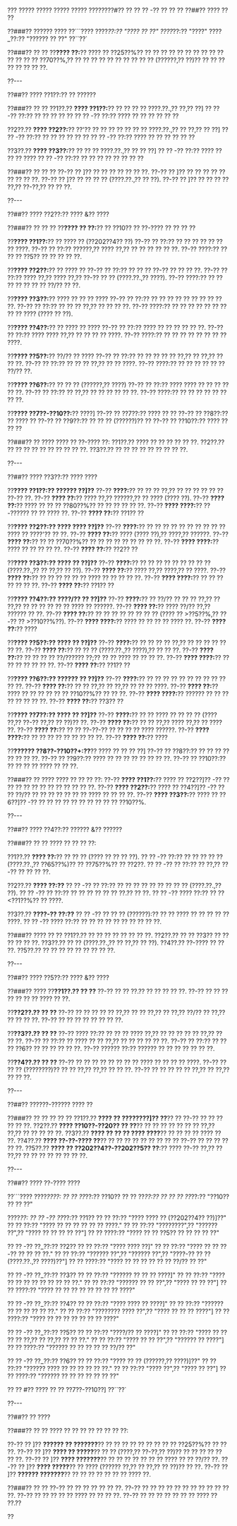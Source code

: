 ??? ????? ????? ????? ????? ????????#?? ?? ?? ?? -?? ?? ?? ??
??##?? ???? ?? ??

??###?? ?????? ????
??```????
????_??:?? "???? ?? ??"
????_??:?? "????"
????_??:?? "?????? ?? ??"
??``??`

??###?? ?? ??
??**???? ??:**?? ???? ?? ??25??%?? ?? ?? ?? ?? ?? ?? ?? ?? ?? ?? ?? ?? ?? ?? ??70??%,?? ?? ?? ?? ?? ?? ?? ?? ?? ?? ?? (??????,?? ??)?? ?? ?? ?? ?? ?? ?? ?? ??.

??---

??##?? ???? ??1??:?? ?? ??????

??###?? ?? ??
??1??.?? **???? ??1??:**?? ?? ?? ?? ?? ????.??.,?? ??,?? ??]
??  ?? -?? ??:?? ?? ?? ?? ?? ??
??  ?? -?? ??:?? ???? ?? ?? ?? ?? ?? ??

??2??.?? **???? ??2??:**?? ??'?? ?? ?? ?? ?? ?? ?? ?? ????.??.,?? ?? ??,?? ?? ??]
??  ?? -?? ??:?? ?? ?? ?? ?? ?? ??
??  ?? -?? ??:?? ???? ?? ?? ?? ?? ?? ??

??3??.?? **???? ??3??:**?? ?? ?? ?? ????.??.,?? ?? ?? ??]
??  ?? -?? ??:?? ???? ?? ?? ?? ????
??  ?? -?? ??:?? ?? ?? ?? ?? ?? ?? ?? ??

??###?? ?? ?? ??
??-?? ?? ]?? ?? ?? ?? ?? ?? ?? ??.
??-?? ?? ]?? ?? ?? ?? ?? ?? ?? ?? ?? ??.
??-?? ?? ]?? ?? ?? ?? ?? (????.??.,?? ?? ??).
??-?? ?? ]?? ?? ?? ?? ?? ??,?? ??-??,?? ?? ?? ??.

??---

??##?? ???? ??2??:?? ???? &?? ????

??###?? ?? ?? ??
??**???? ?? ??:**?? ?? ??10?? ?? ??-???? ?? ?? ?? ??

??**???? ??1??:**?? ?? ???? ?? (??202??4?? ??)
??-?? ?? ??:?? ?? ?? ?? ?? ?? ?? ?? ????.
??-?? ?? ??:?? ??????,?? ???? ??,?? ?? ?? ?? ?? ?? ??.
??-?? ????:?? ?? ?? ?? ??5?? ?? ?? ?? ?? ??.

??**???? ??2??:**?? ?? ???? ??
??-?? ?? ??:?? ?? ?? ?? ??-?? ?? ?? ?? ??.
??-?? ?? ??:?? ???? ??,?? ???? ??,?? ??-?? ?? ?? (????.??.,?? ????).
??-?? ????:?? ?? ?? ?? ?? ?? ?? ?? ??/?? ?? ??.

??**???? ??3??:**?? ???? ?? ?? ?? ????
??-?? ?? ??:?? ?? ?? ?? ?? ?? ?? ?? ?? ?? ??.
??-?? ?? ??:?? ?? ?? ?? ??,?? ?? ?? ?? ??.
??-?? ????:?? ?? ?? ?? ?? ?? ?? ?? ?? ?? ???? (???? ?? ??).

??**???? ??4??:**?? ?? ???? ?? ????
??-?? ?? ??:?? ???? ?? ?? ?? ?? ?? ??.
??-?? ?? ??:?? ???? ???? ??,?? ?? ?? ?? ?? ????.
??-?? ????:?? ?? ?? ?? ?? ?? ?? ?? ?? ????.

??**???? ??5??:**?? ??/?? ?? ????
??-?? ?? ??:?? ?? ?? ?? ?? ?? ??,?? ?? ??,?? ?? ?? ??.
??-?? ?? ??:?? ?? ?? ?? ??,?? ?? ?? ????.
??-?? ????:?? ?? ?? ?? ?? ?? ?? ??/?? ??.

??**???? ??6??:**?? ?? ?? ?? (??????,?? ????)
??-?? ?? ??:?? ???? ???? ?? ?? ?? ?? ?? ??.
??-?? ?? ??:?? ?? ??,?? ?? ?? ?? ?? ?? ??.
??-?? ????:?? ?? ?? ?? ?? ?? ?? ?? ??.

??**???? ??7??-??10??:**?? ????]
??-?? ?? ??7??:?? ???? ?? ??
??-?? ?? ??8??:?? ?? ???? ??
??-?? ?? ??9??:?? ?? ?? ?? (??????)?? ??
??-?? ?? ??10??:?? ???? ?? ?? ??

??###?? ?? ????
???? ?? ??-???? ??:
??1??.?? ???? ?? ?? ?? ?? ?? ??.
??2??.?? ?? ?? ?? ?? ?? ?? ?? ?? ?? ??.
??3??.?? ?? ?? ?? ?? ?? ?? ?? ?? ??.

??---

??##?? ???? ??3??:?? ???? ????

??**???? ??1??:?? ?????? ??]??**
??-?? **????:**?? ?? ?? ?? ??,?? ?? ?? ?? ?? ?? ?? ??-?? ??.
??-?? **???? ??:**?? ???? ??,?? ??????,?? ?? ???? (???? ??).
??-?? **???? ??:**?? ???? ?? ?? ?? ??80??%?? ?? ?? ?? ?? ?? ??.
??-?? **???? ????:**?? ??-?????? ?? ?? ???? ??.
??-?? **???? ??:**?? ??1?? ??

??**???? ??2??:?? ???? ???? ??]??**
??-?? **????:**?? ?? ?? ?? ?? ?? ?? ?? ?? ?? ?? ???? ?? ????'?? ?? ??.
??-?? **???? ??:**?? ???? (???? ??),?? ????,?? ??????.
??-?? **???? ??:**?? ?? ?? ??70??%?? ?? ?? ?? ?? ?? ?? ?? ?? ??.
??-?? **???? ????:**?? ???? ?? ?? ?? ?? ??.
??-?? **???? ??:**?? ??2?? ??

??**???? ??3??:?? ???? ?? ??]??**
??-?? **????:**?? ?? ?? ?? ?? ?? ?? ?? ?? ?? (????.??.,?? ?? ??,?? ?? ??).
??-?? **???? ??:**?? ???? ??,?? ????,?? ?? ????.
??-?? **???? ??:**?? ?? ?? ?? ?? ?? ?? ???? ?? ?? ?? ?? ??.
??-?? **???? ????:**?? ?? ?? ?? ?? ?? ?? ??.
??-?? **???? ??:**?? ??1?? ??

??**???? ??4??:?? ????/?? ?? ??]??**
??-?? **????:**?? ?? ??/?? ?? ?? ?? ??,?? ?? ??,?? ?? ?? ?? ?? ?? ?? ???? ?? ??????.
??-?? **???? ??:**?? ???? ??/?? ??,?? ?????? ?? ??.
??-?? **???? ??:**?? ?? ?? ?? ?? ?? ?? ?? ?? (???? ?? >??5??%,?? ??-?? ?? >??10??%??).
??-?? **???? ????:**?? ???? ?? ?? ?? ?? ???? ??.
??-?? **???? ??:**?? ????

??**???? ??5??:?? ???? ?? ??]??**
??-?? **????:**?? ?? ?? ?? ?? ??,?? ?? ?? ?? ?? ?? ?? ??.
??-?? **???? ??:**?? ?? ?? ?? (????.??.,?? ????),?? ?? ?? ??.
??-?? **???? ??:**?? ?? ?? ?? ?? ??/?????? ??;?? ?? ?? ???? ?? ?? ?? ??.
??-?? **???? ????:**?? ?? ?? ?? ?? ?? ?? ??.
??-?? **???? ??:**?? ??1?? ??

??**???? ??6??:?? ?????? ?? ??]??**
??-?? **????:**?? ?? ?? ?? ?? ?? ?? ?? ?? ?? ?? ?? ??.
??-?? **???? ??:**?? ?? ?? ??,?? ?? ??,?? ?? ?? ?? ????.
??-?? **???? ??:**?? ???? ?? ?? ?? ?? ?? ?? ??10??%?? ?? ?? ??.
??-?? **???? ????:**?? ?????? ?? ?? ?? ?? ?? ?? ?? ??.
??-?? **???? ??:**?? ??3?? ??

??**???? ??7??:?? ???? ?? ??]??**
??-?? **????:**?? ?? ?? ???? ?? ?? ?? ?? (???? ??,?? ??-?? ??,?? ?? ??)?? ??.
??-?? **???? ??:**?? ?? ?? ??,?? ???? ??,?? ?? ???? ??.
??-?? **???? ??:**?? ?? ?? ??-??-?? ?? ?? ?? ?? ???? ??????.
??-?? **???? ????:**?? ?? ?? ?? ?? ?? ?? ?? ?? ??.
??-?? **???? ??:**?? ????

??**?????? ??8??-??10??+:??**?? ???? ?? ?? ?? ??]
??-?? ?? ??8??:?? ?? ?? ?? ?? ?? ?? ?? ??.
??-?? ?? ??9??:?? ???? ?? ?? ?? ?? ?? ?? ?? ??.
??-?? ?? ??10??:?? ?? ?? ?? ?? ???? ?? ?? ??.

??###?? ?? ????
???? ?? ?? ?? ??:
??-?? **???? ??1??:**?? ???? ?? ??2??]?? -?? ?? ?? ?? ?? ?? ?? ?? ?? ?? ?? ?? ??.
??-?? **???? ??2??:**?? ???? ?? ??4??]?? -?? ?? ?? ??/?? ?? ?? ?? ?? ?? ?? ?? ???? ?? ?? ?? ??.
??-?? **???? ??3??:**?? ???? ?? ??6??]?? -?? ?? ?? ?? ?? ?? ?? ?? ?? ?? ?? ??10??%.

??---

??##?? ???? ??4??:?? ?????? &?? ??????

??###?? ?? ??
???? ?? ?? ?? ??:

??1??.?? **???? ??:**?? ?? ?? ?? (???? ?? ?? ?? ??).
??  ?? -?? ??:?? ?? ?? ?? ?? ?? (????.??.,?? ??65??%)?? ?? ??75??%?? ?? ??2??.
??  ?? -?? ?? ??:?? ?? ??,?? ??-?? ?? ?? ?? ??.

??2??.?? **???? ??:??**
??  ?? -?? ?? ??:?? ?? ?? ?? ?? ?? ?? ?? ?? ?? (????.??.,?? ??).
??  ?? -?? ?? ??:?? ?? ?? ?? ?? ?? ?? ??.?? ?? ??.
??  ?? -?? ???? ??:?? ?? ?? <??1??%?? ?? ????.

??3??.?? **????-?? ??:??**
??  ?? -?? ?? ?? ?? (??????):?? ?? ?? ???? ?? ?? ?? ?? ?? ????.
??  ?? -?? ???? ??:?? ?? ?? ?? ?? ?? ?? ?? ?? ?? ??.

??###?? ???? ?? ??
??1??.?? ?? ?? ?? ?? ?? ?? ?? ??.
??2??.?? ?? ?? ??3?? ?? ?? ?? ?? ?? ??.
??3??.?? ?? ?? (????.??.,?? ?? ??,?? ?? ??).
??4??.?? ??-???? ?? ?? ??.
??5??.?? ?? ?? ?? ?? ?? ?? ?? ?? ??.

??---

??##?? ???? ??5??:?? ???? &?? ????

??###?? ????
??**??1??.?? ?? ??**
??-?? ?? ?? ??.?? ?? ?? ?? ?? ??.
??-?? ?? ?? ?? ?? ?? ?? ?? ???? ?? ??.

??**??2??.?? ?? ??**
??-?? ?? ?? ?? ?? ?? ??,?? ?? ?? ??,?? ?? ??,?? ??/?? ?? ??,?? ?? ?? ?? ??.
??-?? ?? ?? ?? ?? ?? ?? ?? ??.

??**??3??.?? ?? ??**
??-?? ???? ??:?? ?? ?? ?? ???? ??,?? ?? ?? ?? ?? ?? ??,?? ?? ?? ??.
??-?? ?? ??:?? ?? ???? ?? ?? ??,?? ?? ?? ?? ?? ?? ??.
??-?? ?? ??:?? ?? ?? ?? ??6?? ?? ?? ?? ?? ?? ??.
??-?? ?????? ??:?? ?????? ?? ?? ?? ?? ?? ?? ??.

??**??4??.?? ?? ??**
??-?? ?? ?? ?? ?? ?? ?? ?? ?? ???? ?? ?? ?? ?? ????.
??-?? ?? ?? ?? (????????)?? ?? ?? ??,?? ??,?? ?? ?? ??.
??-?? ?? ?? ?? ?? ?? ??,?? ?? ??,?? ?? ?? ??.

??---

??##?? ??????-?????? ???? ??

??###?? ?? ?? ?? ?? ??
??1??.?? **???? ?? ????????]?? ??**?? ?? ??-?? ?? ?? ?? ?? ?? ??.
??2??.?? **???? ??10??-??20?? ?? ??**?? ?? ?? ?? ?? ?? ?? ?? ??,?? ??,?? ?? ?? ?? ?? ??.
??3??.?? **???? ?? ?? ?? ???? ????**?? ?? ?? ?? ?? ???? ?? ??.
??4??.?? **???? ??-??-???? ??**?? ?? ?? ?? ?? ?? ?? ?? ?? ?? ??-?? ?? ?? ?? ?? ?? ??.
??5??.?? **???? ?? ??202??4??-??202??5?? ??**:?? ???? ??-?? ??,?? ?? ??,?? ?? ?? ?? ?? ?? ?? ?? ??.

??---

??##?? ???? ??-???? ????

??```????
????_????:
?? ?? ??_??:?? ??10??
?? ?? ??_??:?? ??
?? ?? ??_??:?? "??10?? ?? ?? ??"

????_??:
?? ?? -?? ??_??:?? ??1??
??   ?? ??:?? "???? ???? ?? (??202??4?? ??)]??"
??   ?? ??:?? "???? ?? ?? ?? ?? ?? ?? ????."
??   ?? ??:?? "????????",?? "?????? ??",?? "???? ?? ?? ?? ?? ??"]
??   ?? ????:?? "???? ?? ?? ??5?? ?? ?? ?? ?? ??"

?? ?? -?? ??_??:?? ??2??
??   ?? ??:?? "???? ???? ??]"
??   ?? ??:?? "???? ?? ?? ??-?? ?? ?? ?? ??."
??   ?? ??:?? "?????? ??",?? "?????? ??",?? "????-?? ?? ?? (????.??.,?? ????)??"]
??   ?? ????:?? "???? ?? ?? ?? ?? ?? ?? ??/?? ?? ??"

?? ?? -?? ??_??:?? ??3??
??   ?? ??:?? "?????? ?? ?? ?? ????]"
??   ?? ??:?? "???? ?? ?? ?? ?? ?? ?? ?? ?? ??."
??   ?? ??:?? "?????? ?? ?? ??",?? "???? ?? ?? ??"]
??   ?? ????:?? "???? ?? ?? ?? ?? ?? ?? ?? ?? ????"

?? ?? -?? ??_??:?? ??4??
??   ?? ??:?? "???? ???? ?? ????]"
??   ?? ??:?? "?????? ?? ?? ?? ?? ?? ??."
??   ?? ??:?? "???????? ???? ??",?? "???? ?? ?? ?? ????"]
??   ?? ????:?? "???? ?? ?? ?? ?? ?? ?? ?? ????"

?? ?? -?? ??_??:?? ??5??
??   ?? ??:?? "????/?? ?? ????]"
??   ?? ??:?? "???? ?? ?? ?? ?? ??,?? ?? ??,?? ?? ?? ??."
??   ?? ??:?? "???? ?? ?? ??",?? "?????? ?? ????"]
??   ?? ????:?? "?????? ?? ?? ?? ?? ?? ??/?? ??"

?? ?? -?? ??_??:?? ??6??
??   ?? ??:?? "???? ?? ?? (??????,?? ????)]??"
??   ?? ??:?? "?????? ???? ?? ?? ?? ?? ?? ??."
??   ?? ??:?? "???? ??",?? "???? ?? ??"]
??   ?? ????:?? "?????? ?? ?? ?? ?? ?? ?? ??"

?? ?? #?? ???? ?? ?? ??7??-??10??]
??``??`

??---

??##?? ?? ????

??###?? ?? ??
???? ?? ?? ?? ?? ?? ?? ?? ??:

??-?? ?? ]?? **?????? ?? ???????**?? ?? ?? ?? ?? ?? ?? ?? ?? ?? ??25??%?? ?? ?? ??.
??-?? ?? ]?? **???? ?? ?????**?? ?? ?? (????,?? ??-??,?? ??)?? ?? ?? ?? ?? ?? ?? ??.
??-?? ?? ]?? **???? ???????**?? ?? ?? ?? ?? ?? ?? ?? ???? ?? ?? ??/?? ??.
??-?? ?? ]?? **???? ?????**?? ?? ???? (?????? ??,?? ?? ??,?? ?? ??)?? ?? ??.
??-?? ?? ]?? **?????? ???????**?? ?? ?? ?? ?? ?? ?? ?? ???? ??.

??###?? ?? ??
??-?? ?? ?? ?? ?? ?? ?? ??.
??-?? ?? ?? ?? ?? ?? ?? ?? ?? ?? ?? ?? ??.
??-?? ?? ?? ?? ?? ?? ???? ?? ?? ?? ??.
??-?? ?? ?? ?? ?? ?? ?? ?? ???? ?? ??.??

??